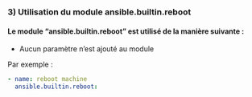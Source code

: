 ### 3) Utilisation du module ansible.builtin.reboot
#### Le module “ansible.builtin.reboot” est utilisé de la manière suivante :

- Aucun paramètre nʼest ajouté au module



Par exemple :
```yaml
- name: reboot machine 
  ansible.builtin.reboot:
```

<br>
